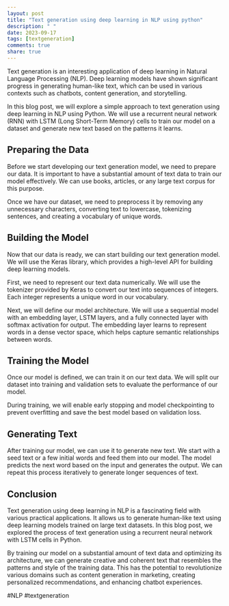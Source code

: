 ```yaml
---
layout: post
title: "Text generation using deep learning in NLP using python"
description: " "
date: 2023-09-17
tags: [textgeneration]
comments: true
share: true
---
```


Text generation is an interesting application of deep learning in Natural Language Processing (NLP). Deep learning models have shown significant progress in generating human-like text, which can be used in various contexts such as chatbots, content generation, and storytelling.

In this blog post, we will explore a simple approach to text generation using deep learning in NLP using Python. We will use a recurrent neural network (RNN) with LSTM (Long Short-Term Memory) cells to train our model on a dataset and generate new text based on the patterns it learns.

## Preparing the Data

Before we start developing our text generation model, we need to prepare our data. It is important to have a substantial amount of text data to train our model effectively. We can use books, articles, or any large text corpus for this purpose.

Once we have our dataset, we need to preprocess it by removing any unnecessary characters, converting text to lowercase, tokenizing sentences, and creating a vocabulary of unique words.

## Building the Model

Now that our data is ready, we can start building our text generation model. We will use the Keras library, which provides a high-level API for building deep learning models.

First, we need to represent our text data numerically. We will use the tokenizer provided by Keras to convert our text into sequences of integers. Each integer represents a unique word in our vocabulary.

Next, we will define our model architecture. We will use a sequential model with an embedding layer, LSTM layers, and a fully connected layer with softmax activation for output. The embedding layer learns to represent words in a dense vector space, which helps capture semantic relationships between words.

## Training the Model

Once our model is defined, we can train it on our text data. We will split our dataset into training and validation sets to evaluate the performance of our model.

During training, we will enable early stopping and model checkpointing to prevent overfitting and save the best model based on validation loss.

## Generating Text

After training our model, we can use it to generate new text. We start with a seed text or a few initial words and feed them into our model. The model predicts the next word based on the input and generates the output. We can repeat this process iteratively to generate longer sequences of text.

## Conclusion

Text generation using deep learning in NLP is a fascinating field with various practical applications. It allows us to generate human-like text using deep learning models trained on large text datasets. In this blog post, we explored the process of text generation using a recurrent neural network with LSTM cells in Python.

By training our model on a substantial amount of text data and optimizing its architecture, we can generate creative and coherent text that resembles the patterns and style of the training data. This has the potential to revolutionize various domains such as content generation in marketing, creating personalized recommendations, and enhancing chatbot experiences.

#NLP #textgeneration